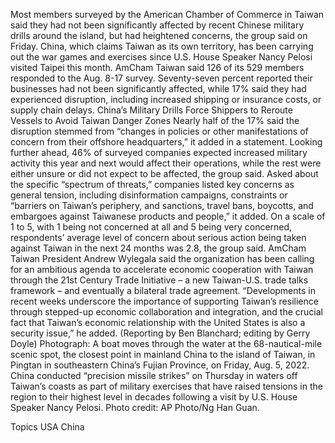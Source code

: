 Most members surveyed by the American Chamber of Commerce in Taiwan said they had not been significantly affected by recent Chinese military drills around the island, but had heightened concerns, the group said on Friday.
China, which claims Taiwan as its own territory, has been carrying out the war games and exercises since U.S. House Speaker Nancy Pelosi visited Taipei this month.
AmCham Taiwan said 126 of its 529 members responded to the Aug. 8-17 survey. Seventy-seven percent reported their businesses had not been significantly affected, while 17% said they had experienced disruption, including increased shipping or insurance costs, or supply chain delays.
China’s Military Drills Force Shippers to Reroute Vessels to Avoid Taiwan Danger Zones
Nearly half of the 17% said the disruption stemmed from “changes in policies or other manifestations of concern from their offshore headquarters,” it added in a statement.
Looking further ahead, 46% of surveyed companies expected increased military activity this year and next would affect their operations, while the rest were either unsure or did not expect to be affected, the group said.
Asked about the specific “spectrum of threats,” companies listed key concerns as general tension, including disinformation campaigns, constraints or “barriers on Taiwan’s periphery, and sanctions, travel bans, boycotts, and embargoes against Taiwanese products and people,” it added.
On a scale of 1 to 5, with 1 being not concerned at all and 5 being very concerned, respondents’ average level of concern about serious action being taken against Taiwan in the next 24 months was 2.8, the group said.
AmCham Taiwan President Andrew Wylegala said the organization has been calling for an ambitious agenda to accelerate economic cooperation with Taiwan through the 21st Century Trade Initiative – a new Taiwan-U.S. trade talks framework – and eventually a bilateral trade agreement.
“Developments in recent weeks underscore the importance of supporting Taiwan’s resilience through stepped-up economic collaboration and integration, and the crucial fact that Taiwan’s economic relationship with the United States is also a security issue,” he added.
(Reporting by Ben Blanchard; editing by Gerry Doyle)
Photograph: A boat moves through the water at the 68-nautical-mile scenic spot, the closest point in mainland China to the island of Taiwan, in Pingtan in southeastern China’s Fujian Province, on Friday, Aug. 5, 2022. China conducted “precision missile strikes” on Thursday in waters off Taiwan’s coasts as part of military exercises that have raised tensions in the region to their highest level in decades following a visit by U.S. House Speaker Nancy Pelosi. Photo credit: AP Photo/Ng Han Guan.

Topics
USA
China
